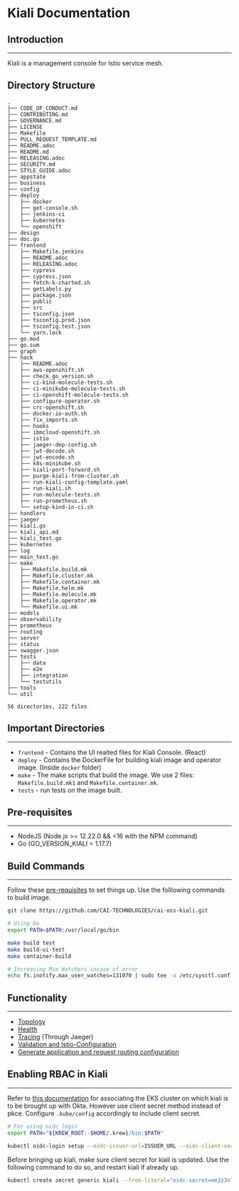 # Kiali Documentation

## Introduction
______
Kiali is a management console for Istio service mesh.

## Directory Structure

```
.
├── CODE_OF_CONDUCT.md
├── CONTRIBUTING.md
├── GOVERNANCE.md
├── LICENSE
├── Makefile
├── PULL_REQUEST_TEMPLATE.md
├── README.adoc
├── README.md
├── RELEASING.adoc
├── SECURITY.md
├── STYLE_GUIDE.adoc
├── appstate
├── business
├── config
├── deploy
│   ├── docker
│   ├── get-console.sh
│   ├── jenkins-ci
│   ├── kubernetes
│   └── openshift
├── design
├── doc.go
├── frontend
│   ├── Makefile.jenkins
│   ├── README.adoc
│   ├── RELEASING.adoc
│   ├── cypress
│   ├── cypress.json
│   ├── fetch-k-charted.sh
│   ├── getLabels.py
│   ├── package.json
│   ├── public
│   ├── src
│   ├── tsconfig.json
│   ├── tsconfig.prod.json
│   ├── tsconfig.test.json
│   └── yarn.lock
├── go.mod
├── go.sum
├── graph
├── hack
│   ├── README.adoc
│   ├── aws-openshift.sh
│   ├── check_go_version.sh
│   ├── ci-kind-molecule-tests.sh
│   ├── ci-minikube-molecule-tests.sh
│   ├── ci-openshift-molecule-tests.sh
│   ├── configure-operator.sh
│   ├── crc-openshift.sh
│   ├── docker-io-auth.sh
│   ├── fix_imports.sh
│   ├── hooks
│   ├── ibmcloud-openshift.sh
│   ├── istio
│   ├── jaeger-dep-config.sh
│   ├── jwt-decode.sh
│   ├── jwt-encode.sh
│   ├── k8s-minikube.sh
│   ├── kiali-port-forward.sh
│   ├── purge-kiali-from-cluster.sh
│   ├── run-kiali-config-template.yaml
│   ├── run-kiali.sh
│   ├── run-molecule-tests.sh
│   ├── run-prometheus.sh
│   └── setup-kind-in-ci.sh
├── handlers
├── jaeger
├── kiali.go
├── kiali_api.md
├── kiali_test.go
├── kubernetes
├── log
├── main_test.go
├── make
│   ├── Makefile.build.mk
│   ├── Makefile.cluster.mk
│   ├── Makefile.container.mk
│   ├── Makefile.helm.mk
│   ├── Makefile.molecule.mk
│   ├── Makefile.operator.mk
│   └── Makefile.ui.mk
├── models
├── observability
├── prometheus
├── routing
├── server
├── status
├── swagger.json
├── tests
│   ├── data
│   ├── e2e
│   ├── integration
│   └── testutils
├── tools
└── util

56 directories, 222 files
```

## Important Directories
______
- `frontend` - Contains the UI realted files for Kiali Console. (React)
- `deploy` - Contains the DockerFile for building kiali image and operator image. (Inside `docker` folder)
- `make` - The make scripts that build the image. We use 2 files: `Makefile.build.mk1` and `Makefile.container.mk`.
- `tests` - run tests on the image built.

## Pre-requisites
_____
- NodeJS (Node.js >= 12.22.0 && <16 with the NPM command)
- Go (GO_VERSION_KIALI = 1.17.7)

## Build Commands
____

Follow these [pre-requisites](https://github.com/CAI-TECHNOLOGIES/kiali/blob/master/README_old.adoc#developer-setup) to set things up.
Use the folllowing commands to build image.

```bash
git clone https://github.com/CAI-TECHNOLOGIES/cai-oss-kiali.git

# Using Go
export PATH=$PATH:/usr/local/go/bin

make build test
make build-ui-test
make container-build

# Increasing Max Watchers incase of error
echo fs.inotify.max_user_watches=131070 | sudo tee -a /etc/sysctl.conf && sudo sysctl -p

```

## Functionality
____

- [Topology](https://kiali.io/docs/features/topology/)
- [Health](https://kiali.io/docs/features/health/)
- [Tracing](https://kiali.io/docs/features/tracing/) (Through Jaeger)
- [Validation and Istio-Configuration](https://kiali.io/docs/features/validations/)
- [Generate application and request routing configuration](https://kiali.io/docs/features/wizards/) 

## Enabling RBAC in Kiali
____

Refer to [this documentation](https://developer.okta.com/blog/2021/10/08/secure-access-to-aws-eks) for associating the EKS cluster on which kiali is to be brought up with Okta. However use client secret method instead of pkce. Configure `.kube/config` accordingly to include client secret.

```bash
# For using oidc login
export PATH="${KREW_ROOT:-$HOME/.krew}/bin:$PATH"

kubectl oidc-login setup --oidc-issuer-url=ISSUER_URL --oidc-client-secret=CLIENT_SECRET --oidc-client-id=CLIENT_ID
```

Before bringing up kiali, make sure client secret for kiali is updated. Use the following command to do so, and restart kiali if already up.

```bash
kubectl create secret generic kiali --from-literal="oidc-secret=meJz3nTIybneGksCvHcpT2UnvIDPX_1ThElOU9Zb" -n istio-system
```
